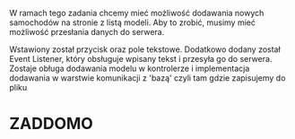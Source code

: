 W ramach tego zadania chcemy mieć możliwość dodawania nowych samochodów na stronie z listą modeli.
Aby to zrobić, musimy mieć możliwość przesłania danych do serwera.

Wstawiony został przycisk oraz pole tekstowe.
Dodatkowo dodany został Event Listener, który obsługuje wpisany tekst i przesyła go do serwera.
Zostaje obługa dodawania modelu w kontrolerze i implementacja dodawania w warstwie komunikacji z 'bazą'
czyli tam gdzie zapisujemy do pliku
# ZADDOMO
